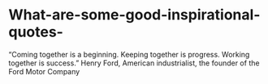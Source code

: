 # What-are-some-good-inspirational-quotes-
“Coming together is a beginning. Keeping together is progress. Working together is success.” Henry Ford, American industrialist, the founder of the Ford Motor Company
